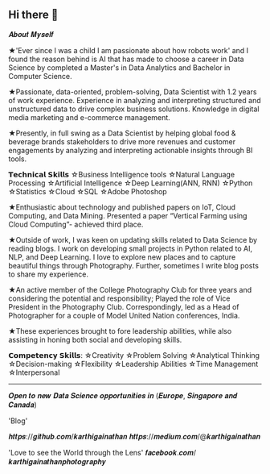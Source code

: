 ## Hi there 👋

𝑨𝒃𝒐𝒖𝒕 𝑴𝒚𝒔𝒆𝒍𝒇

★'Ever since I was a child I am passionate about how robots work' and I found the reason behind is AI that has made to choose a career in Data Science by completed a Master's in Data Analytics and Bachelor in Computer Science.

★Passionate, data-oriented, problem-solving, Data Scientist with 1.2 years of work experience. Experience in analyzing and interpreting structured and unstructured data to drive complex business solutions. Knowledge in digital media marketing and e-commerce management.

★Presently, in full swing as a Data Scientist by helping global food & beverage brands stakeholders to drive more revenues and customer engagements by analyzing and interpreting actionable insights through BI tools.

𝗧𝗲𝗰𝗵𝗻𝗶𝗰𝗮𝗹 𝗦𝗸𝗶𝗹𝗹𝘀
☆Business Intelligence tools
☆Natural Language Processing
☆Artificial Intelligence
☆Deep Learning(ANN, RNN)
☆Python
☆Statistics
☆Cloud
☆SQL
☆Adobe Photoshop

★Enthusiastic about technology and published papers on IoT, Cloud Computing, and Data Mining. Presented a paper “Vertical Farming using Cloud Computing”- achieved third place.

★Outside of work, I was keen on updating skills related to Data Science by reading blogs. I work on developing small projects in Python related to AI, NLP, and Deep Learning. I love to explore new places and to capture beautiful things through Photography. Further, sometimes I write blog posts to share my experience.

★An active member of the College Photography Club for three years and considering the potential and responsibility; Played the role of Vice President in the Photography Club. Correspondingly, led as a Head of Photographer for a couple of Model United Nation conferences, India. 

★These experiences brought to fore leadership abilities, while also assisting in honing both social and developing skills.

𝗖𝗼𝗺𝗽𝗲𝘁𝗲𝗻𝗰𝘆 𝗦𝗸𝗶𝗹𝗹𝘀: 
☆Creativity 
☆Problem Solving
☆Analytical Thinking
☆Decision-making
☆Flexibility
☆Leadership Abilities
☆Time Management
☆Interpersonal

**************************************************************
𝑶𝒑𝒆𝒏 𝒕𝒐 𝒏𝒆𝒘 𝑫𝒂𝒕𝒂 𝑺𝒄𝒊𝒆𝒏𝒄𝒆 𝒐𝒑𝒑𝒐𝒓𝒕𝒖𝒏𝒊𝒕𝒊𝒆𝒔 𝒊𝒏 (𝑬𝒖𝒓𝒐𝒑𝒆, 𝑺𝒊𝒏𝒈𝒂𝒑𝒐𝒓𝒆 𝒂𝒏𝒅 𝑪𝒂𝒏𝒂𝒅𝒂)


'Blog'

𝒉𝒕𝒕𝒑𝒔://𝒈𝒊𝒕𝒉𝒖𝒃.𝒄𝒐𝒎/𝒌𝒂𝒓𝒕𝒉𝒊𝒈𝒂𝒊𝒏𝒂𝒕𝒉𝒂𝒏
𝒉𝒕𝒕𝒑𝒔://𝒎𝒆𝒅𝒊𝒖𝒎.𝒄𝒐𝒎/@𝒌𝒂𝒓𝒕𝒉𝒊𝒈𝒂𝒊𝒏𝒂𝒕𝒉𝒂𝒏

'Love to see the World through the Lens'
𝒇𝒂𝒄𝒆𝒃𝒐𝒐𝒌.𝒄𝒐𝒎/𝒌𝒂𝒓𝒕𝒉𝒊𝒈𝒂𝒊𝒏𝒂𝒕𝒉𝒂𝒏𝒑𝒉𝒐𝒕𝒐𝒈𝒓𝒂𝒑𝒉𝒚 

<!--
**karthigainathan/karthigainathan** is a ✨ _special_ ✨ repository because its `README.md` (this file) appears on your GitHub profile.
